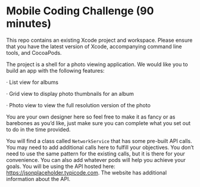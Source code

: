 # Mobile Coding Challenge (90 minutes)

This repo contains an existing Xcode project and workspace. Please ensure that you have the latest version of Xcode, accompanying command line tools, and CocoaPods.

The project is a shell for a photo viewing application. We would like you to build an app with the following features:

· List view for albums

· Grid view to display photo thumbnails for an album

· Photo view to view the full resolution version of the photo

You are your own designer here so feel free to make it as fancy or as barebones as you’d like, just make sure you can complete what you set out to do in the time provided.

You will find a class called `NetworkService` that has some pre-built API calls. You may need to add additional calls here to fulfill your objectives. You don’t need to use the same pattern for the existing calls, but it is there for your convenience. You can also add whatever pods will help you achieve your goals. You will be using the API hosted here: https://jsonplaceholder.typicode.com. The website has additional information about the API.
